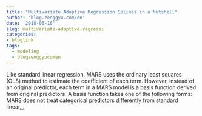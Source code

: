 ```yaml
---
title: "Multivariate Adaptive Regression Splines in a Nutshell"
author: 'blog.zenggyu.com/en'
date: '2018-06-16'
slug: multivariate-adaptive-regressi
categories:
- bloglink
tags:
  - modeling
  - blogzenggyucomen
---
```


Like standard linear regression, MARS uses the ordinary least squares (OLS) method to estimate the coefficient of each term. However, instead of an original predictor, each term in a MARS model is a basis function derived from original predictors. A basis function takes one of the following forms: MARS does not treat categorical predictors differently from standard linear[... <i class="fas fa-external-link-alt"></i>](https://blog.zenggyu.com/en/post/2018-06-16/multivariate-adaptive-regression-splines-in-a-nutshell/)

